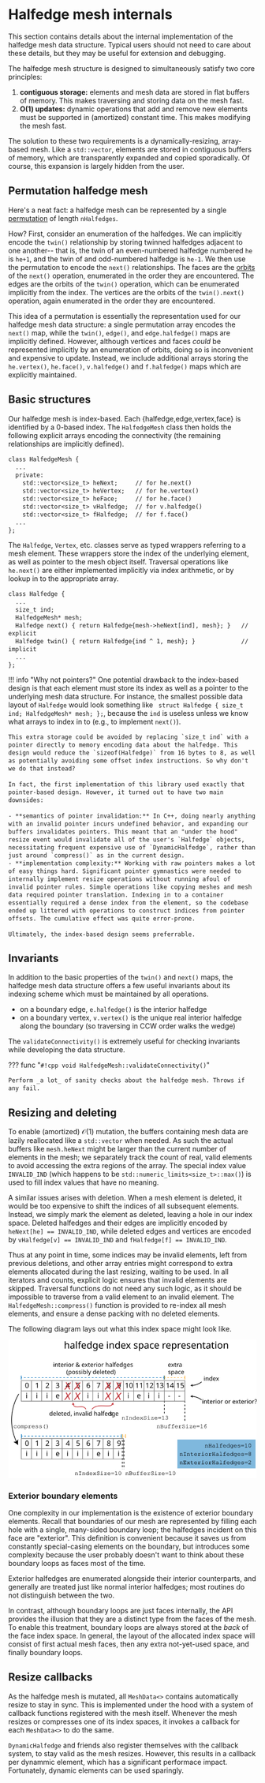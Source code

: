 # Halfedge mesh internals

This section contains details about the internal implementation of the halfedge mesh data structure. Typical users should not need to care about these details, but they may be useful for extension and debugging.

The halfedge mesh structure is designed to simultaneously satisfy two core principles:

1. **contiguous storage:** elements and mesh data are stored in flat buffers of memory. This makes traversing and storing data on the mesh fast.
2. **O(1) updates:** dynamic operations that add and remove new elements must be supported in (amortized) constant time. This makes modifying the mesh fast.

The solution to these two requirements is a dynamically-resizing, array-based mesh. Like a `std::vector`, elements are stored in contiguous buffers of memory, which are transparently expanded and copied sporadically. Of course, this expansion is largely hidden from the user.

## Permutation halfedge mesh

Here's a neat fact: a halfedge mesh can be represented by a single [permutation](https://en.wikipedia.org/wiki/Permutation) of length `nHalfedges`. 

How? First, consider an enumeration of the halfedges. We can implicitly encode the `twin()` relationship by storing twinned halfedges adjacent to one another-- that is, the twin of an even-numbered halfedge numbered `he` is `he+1`, and the twin of and odd-numbered halfedge is `he-1`. We then use the permutation to encode the `next()` relationships. The faces are the [orbits](https://en.wikipedia.org/wiki/Permutation#Cycle_notation) of the `next()` operation, enumerated in the order they are encountered. The edges are the orbits of the `twin()` operation, which can be enumerated implicitly from the index. The vertices are the orbits of the `twin().next()` operation, again enumerated in the order they are encountered.

This idea of a permutation is essentially the representation used for our halfedge mesh data structure: a single permutation array encodes the `next()` map, while the `twin()`, `edge()`, and `edge.halfedge()` maps are implicitly defined. However, although vertices and faces _could_ be represented implicitly by an enumeration of orbits, doing so is inconvenient and expensive to update. Instead, we include additional arrays storing the `he.vertex()`, `he.face()`, `v.halfedge()` and `f.halfedge()` maps which are explicitly maintained.

## Basic structures

Our halfedge mesh is index-based. Each {halfedge,edge,vertex,face} is identified by a 0-based index. The `HalfedgeMesh` class then holds the following explicit arrays encoding the connectivity (the remaining relationships are implicitly defined).

```
class HalfedgeMesh {
  ...
  private:
    std::vector<size_t> heNext;     // for he.next()
    std::vector<size_t> heVertex;   // for he.vertex()
    std::vector<size_t> heFace;     // for he.face()
    std::vector<size_t> vHalfedge;  // for v.halfedge()
    std::vector<size_t> fHalfedge;  // for f.face()
  ...
};
```

The `Halfedge`, `Vertex`, etc. classes serve as typed wrappers referring to a mesh element. These wrappers store the index of the underlying element, as well as pointer to the mesh object itself. Traversal operations like `he.next()` are either implemented implicitly via index arithmetic, or by lookup in to the appropriate array.
```
class Halfedge {
  ...
  size_t ind;
  HalfedgeMesh* mesh;
  Halfedge next() { return Halfedge{mesh->heNext[ind], mesh}; }   // explicit
  Halfedge twin() { return Halfedge{ind ^ 1, mesh}; }             // implicit
  ...
};
```

!!! info "Why not pointers?"
    One potential drawback to the index-based design is that each element must store its index as well as a pointer to the underlying mesh data structure. For instance, the smallest possible data layout of `Halfedge` would look something like ` struct Halfedge { size_t ind; HalfedgeMesh* mesh; };`, because the `ind` is useless unless we know what arrays to index in to (e.g., to implement `next()`).

    This extra storage could be avoided by replacing `size_t ind` with a pointer directly to memory encoding data about the halfedge. This design would reduce the `sizeof(Halfedge)` from 16 bytes to 8, as well as potentially avoiding some offset index instructions. So why don't we do that instead?

    In fact, the first implementation of this library used exactly that pointer-based design. However, it turned out to have two main downsides:

    - **semantics of pointer invalidation:** In C++, doing nearly anything with an invalid pointer incurs undefined behavior, and expanding our buffers invalidates pointers. This meant that an "under the hood" resize event would invalidate all of the user's `Halfedge` objects, necessitating frequent expensive use of `DynamicHalfedge`, rather than just around `compress()` as in the current design.  
    - **implementation complexity:** Working with raw pointers makes a lot of easy things hard. Significant pointer gymnastics were needed to internally implement resize operations without running afoul of invalid pointer rules. Simple operations like copying meshes and mesh data required pointer translation. Indexing in to a container essentially required a dense index from the element, so the codebase ended up littered with operations to construct indices from pointer offsets. The cumulative effect was quite error-prone.

    Ultimately, the index-based design seems preferrable.

## Invariants

In addition to the basic properties of the `twin()` and `next()` maps, the halfedge mesh data structure offers a few useful invariants about its indexing scheme which must be maintained by all operations.

  - on a boundary edge, `e.halfedge()` is the interior halfedge
  - on a boundary vertex, `v.vertex()` is the unique real interior halfedge along the boundary (so traversing in CCW order walks the wedge)


The `validateConnectivity()` is extremely useful for checking invariants while developing the data structure.

??? func "`#!cpp void HalfedgeMesh::validateConnectivity()`"

    Perform _a lot_ of sanity checks about the halfedge mesh. Throws if any fail.

## Resizing and deleting

To enable (amortized) $\mathcal{O}(1)$ mutation, the buffers containing mesh data are lazily reallocated like a `std::vector` when needed. As such the actual buffers like `mesh.heNext` might be larger than the current number of elements in the mesh; we separately track the count of real, valid elements to avoid accessing the extra regions of the array. The special index value `INVALID_IND` (which happens to be `std::numeric_limits<size_t>::max()`) is used to fill index values that have no meaning.

A similar issues arises with deletion. When a mesh element is deleted, it would be too expensive to shift the indices of all subsequent elements. Instead, we simply mark the element as deleted, leaving a hole in our index space. Deleted halfedges and their edges are implicitly encoded by `heNext[he] == INVALID_IND`, while deleted edges and vertices are encoded by `vHalfedge[v] == INVALID_IND` and `fHalfedge[f] == INVALID_IND`.

Thus at any point in time, some indices may be invalid elements, left from previous deletions, and other array entries might correspond to extra elements allocated during the last resizing, waiting to be used. In all iterators and counts, explicit logic ensures that invalid elements are skipped. Traversal functions do not need any such logic, as it should be impossible to traverse from a valid element to an invalid element. The `HalfedgeMesh::compress()` function is provided to re-index all mesh elements, and ensure a dense packing with no deleted elements.

The following diagram lays out what this index space might look like.

![halfedge index diagram](../media/halfedge_index_diagram.svg)

### Exterior boundary elements

One complexity in our implementation is the existence of exterior boundary elements. Recall that boundaries of our mesh are represented by filling each hole with a single, many-sided boundary loop; the halfedges incident on this face are "exterior". This definition is convenient because it saves us from constantly special-casing elements on the boundary, but introduces some complexity because the user probably doesn't want to think about these boundary loops as faces most of the time.

Exterior halfedges are enumerated alongside their interior counterparts, and generally are treated just like normal interior halfedges; most routines do not distinguish between the two.


In contrast, although boundary loops are just faces internally, the API provides the illusion that they are a distinct type from the faces of the mesh. To enable this treatment, boundary loops are always stored at the _back_ of the face index space. In general, the layout of the allocated index space will consist of first actual mesh faces, then any extra not-yet-used space, and finally boundary loops. 

## Resize callbacks

As the halfedge mesh is mutated, all `MeshData<>` contains automatically resize to stay in sync. This is implemented under the hood with a system of callback functions registered with the mesh itself. Whenever the mesh resizes or compresses one of its index spaces, it invokes a callback for each `MeshData<>` to do the same.

`DynamicHalfedge` and friends also register themselves with the callback system, to stay valid as the mesh resizes. However, this results in a callback per dynammic element, which has a significant performace impact. Fortunately, dynamic elements can be used sparingly.
